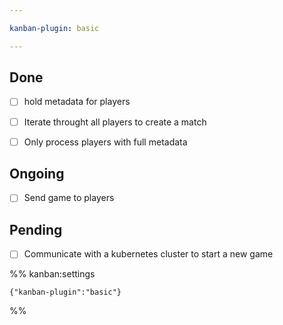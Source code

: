 ```yaml
---

kanban-plugin: basic

---
```


## Done

- [ ] hold metadata for players
- [ ] Iterate throught all players to create a match
- [ ] Only process players with full metadata


## Ongoing

- [ ] Send game to players


## Pending

- [ ] Communicate with a kubernetes cluster to start a new game




%% kanban:settings
```
{"kanban-plugin":"basic"}
```
%%